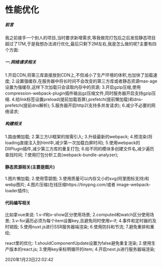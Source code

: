# 性能优化
##### 前言
我之前接手一个别人的项目,当时要求新增需求,等我做完打包后之后发现静态项目超过了17M,于是我想办法进行优化,最后只剩下2M左右,我是怎么做的呢?主要有四个方面:
##### 一.网络请求相关
1.开启CDN,将第三库直接放到CDN上,不但减小了生产环境的体积,也加快了加载速度;
2.设置强缓存,在服务器中将长时间不会改变的第三方库或者静态资源max-age设置为强缓存,这样下次加载只会读取内存中的资源;
3.开启gzip压缩,使用compression-webpack-plugin插件输出gz压缩文件,同时服务器开启支持gzip压缩.
4.给link标签设置preload(提前加载首屏),prefetch(提前懒加载)和dns-prefetch(提前dns解析);
5.服务器开启http2(支持多并发请求);
6.减少不必要的网络请求;

##### 构建相关
1.路由懒加载;
2.第三方UI框架的按需引入;
3.升级最新的webpack;
4.预渲染(将loading直接注入到html中,减少第一次加载白屏时间);
5.使用webpack的DIIPlugin插件,减少第三方库的重复打包;
6.给不同的模块多创建文件名,减少遍历查找时间;
7.使用打包分析工具(webpack-bundle-analyzer);

#### 静态资源相关(主要是图片)
1.图片懒加载;
2.使用雪碧图;
3.使用质量可以内存又小的svg(阿里图标支持)和webp图片;
4.图片压缩(在线压缩https://tinypng.com/或者 image-webpack-loader插件);

#### 代码编写相关
比如拿vue来说:
1.v-if和v-show区分使用场景;
2.computed和watch区分使用场景;
3.v-for遍历必须为每个item设置key,且避免同时使用v-if;
4.事件和定时器的及时销毁;
5.使用nuxt.js进行SSR服务器端渲染;
6.使用防抖和节流;
7.避免重排和重绘;

react里的优化:
1.shouldComponentUpdate设置为false避免重复渲染;
2.使用生产版本的react.js;
3.使用key来标明循环的item;
4.开启next.js进行服务器端渲染;



2020年1月23日22:02:42